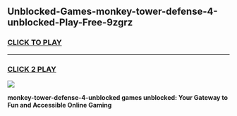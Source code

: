 
## Unblocked-Games-monkey-tower-defense-4-unblocked-Play-Free-9zgrz
<h3>
<a href="https://premium76.site?title=monkey-tower-defense-4-unblocked&ref=12A">CLICK TO PLAY</a></h3>
<hr>

<h3>
<a href="https://premium76.site?title=monkey-tower-defense-4-unblocked&ref=12A">CLICK 2 PLAY</a>
  
</h3>

<a href="https://premium76.site?title=monkey-tower-defense-4-unblocked&ref=12A"><img src="https://clearcache.store/games.png"></a>


**monkey-tower-defense-4-unblocked games unblocked: Your Gateway to Fun and Accessible Online Gaming**
